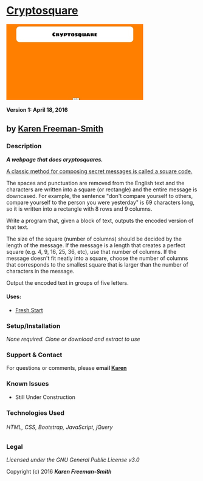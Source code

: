# [Cryptosquare](http://karenfreemansmith.github.io/cryptosquare)
![project screenshot](/img/screenshot.jpg)

__Version 1: April 18, 2016__
## by [Karen Freeman-Smith](http://karenfreemansmith.github.io)

### Description
__*A webpage that does cryptosquares.*__

[A classic method for composing secret messages is called a square code.](https://www.learnhowtoprogram.com/intro-to-programming/arrays-looping/practice-roman-numerals)

The spaces and punctuation are removed from the English text and the characters are written into a square (or rectangle) and the entire message is downcased. For example, the sentence "don't compare yourself to others, compare yourself to the person you were yesterday" is 69 characters long, so it is written into a rectangle with 8 rows and 9 columns.

Write a program that, given a block of text, outputs the encoded version of that text.

The size of the square (number of columns) should be decided by the length of the message. If the message is a length that creates a perfect square (e.g. 4, 9, 16, 25, 36, etc), use that number of columns. If the message doesn't fit neatly into a square, choose the number of columns that corresponds to the smallest square that is larger than the number of characters in the message.

Output the encoded text in groups of five letters.

#### Uses:
* [Fresh Start](http://karenfreemansmith.github.io/freshstart)

### Setup/Installation
*None required. Clone or download and extract to use*

### Support & Contact
For questions or comments, please __email [Karen](karenfreemansmith@gmail.com)__

### Known Issues
* Still Under Construction

### Technologies Used
###### HTML, CSS, Bootstrap, JavaScript, jQuery

### Legal
*Licensed under the GNU General Public License v3.0*

Copyright (c) 2016 **_Karen Freeman-Smith_**
